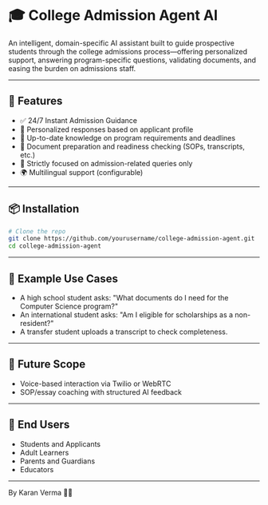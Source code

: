# 🎓 College Admission Agent AI

An intelligent, domain-specific AI assistant built to guide prospective students through the college admissions process—offering personalized support, answering program-specific questions, validating documents, and easing the burden on admissions staff.

---

## 🚀 Features

- ✅ 24/7 Instant Admission Guidance
- 🎯 Personalized responses based on applicant profile
- 🧠 Up-to-date knowledge on program requirements and deadlines
- 📄 Document preparation and readiness checking (SOPs, transcripts, etc.)
- 🧭 Strictly focused on admission-related queries only
- 🌍 Multilingual support (configurable)

---

## 📦 Installation

```bash
# Clone the repo
git clone https://github.com/yourusername/college-admission-agent.git
cd college-admission-agent
```
---

## 🧪 Example Use Cases

* A high school student asks: "What documents do I need for the Computer Science program?"
* An international student asks: "Am I eligible for scholarships as a non-resident?"
* A transfer student uploads a transcript to check completeness.

---

## 🎯 Future Scope

* Voice-based interaction via Twilio or WebRTC
* SOP/essay coaching with structured AI feedback

---

## 👥 End Users

* Students and Applicants
* Adult Learners
* Parents and Guardians
* Educators

---
By Karan Verma 🧑‍💻
